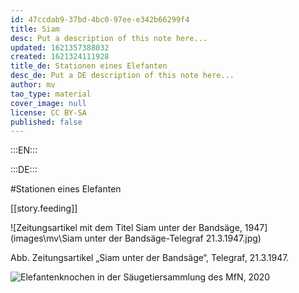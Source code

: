 ```yaml
---
id: 47ccdab9-37bd-4bc0-97ee-e342b66299f4
title: Siam
desc: Put a description of this note here...
updated: 1621357388032
created: 1621324111928
title_de: Stationen eines Elefanten
desc_de: Put a DE description of this note here...
author: mv
tao_type: material
cover_image: null
license: CC BY-SA
published: false
---
```



:::EN:::


:::DE:::

#Stationen eines Elefanten

[[story.feeding]]

![Zeitungsartikel mit dem Titel Siam unter der Bandsäge, 1947](images\mv\Siam unter der Bandsäge-Telegraf 21.3.1947.jpg) 

Abb. Zeitungsartikel „Siam unter der Bandsäge“, Telegraf, 21.3.1947.

![Elefantenknochen in der Säugetiersammlung des MfN, 2020]() 